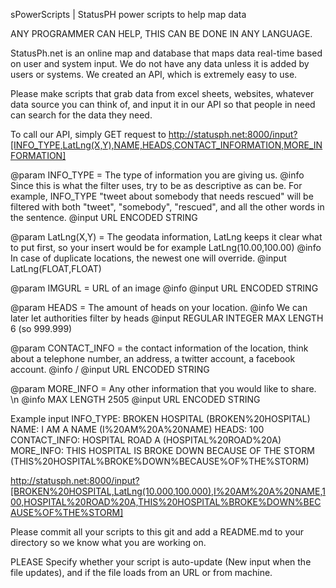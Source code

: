 sPowerScripts | StatusPH power scripts to help map data

ANY PROGRAMMER CAN HELP, THIS CAN BE DONE IN ANY LANGUAGE.

StatusPh.net is an online map and database that maps data real-time based on user and system input. We do not have any data unless it is added by users or systems.
We created an API, which is extremely easy to use.

Please make scripts that grab data from excel sheets, websites, whatever data source you can think of, and input it in our API so that people in need can search for the data they need.

To call our API, simply GET request to http://statusph.net:8000/input?[INFO_TYPE,LatLng(X,Y),NAME,HEADS,CONTACT_INFORMATION,MORE_INFORMATION]

@param INFO_TYPE = The type of information you are giving us. 
@info Since this is what the filter uses, try to be as descriptive as can be. For example, INFO_TYPE "tweet about somebody that needs rescued" will be filtered with both "tweet", "somebody", "rescued", and all the other words in the sentence.
@input URL ENCODED STRING

@param LatLng(X,Y) = The geodata information, LatLng keeps it clear what to put first, so your insert would be for example LatLng(10.00,100.00)
@info In case of duplicate locations, the newest one will override.
@input LatLng(FLOAT,FLOAT)

@param IMGURL = URL of an image
@info 
@input URL ENCODED STRING

@param HEADS = The amount of heads on your location. 
@info We can later let authorities filter by heads
@input REGULAR INTEGER MAX LENGTH 6 (so 999.999)

@param CONTACT_INFO = the contact information of the location, think about a telephone number, an address, a twitter account, a facebook account.
@info /
@input URL ENCODED STRING

@param MORE_INFO = Any other information that you would like to share. \n
@info MAX LENGTH 2505
@input URL ENCODED STRING


Example input
INFO_TYPE: BROKEN HOSPITAL (BROKEN%20HOSPITAL)
NAME: I AM A NAME (I%20AM%20A%20NAME)
HEADS: 100
CONTACT_INFO: HOSPITAL ROAD A (HOSPITAL%20ROAD%20A)
MORE_INFO: THIS HOSPITAL IS BROKE DOWN BECAUSE OF THE STORM (THIS%20HOSPITAL%BROKE%DOWN%BECAUSE%OF%THE%STORM)


http://statusph.net:8000/input?[BROKEN%20HOSPITAL,LatLng(10.000,100.000),I%20AM%20A%20NAME,100,HOSPITAL%20ROAD%20A,THIS%20HOSPITAL%BROKE%DOWN%BECAUSE%OF%THE%STORM]

Please commit all your scripts to this git and add a README.md to your directory so we know what you are working on.

PLEASE Specify whether your script is auto-update (New input when the file updates), and if the file loads from an URL or from machine.
